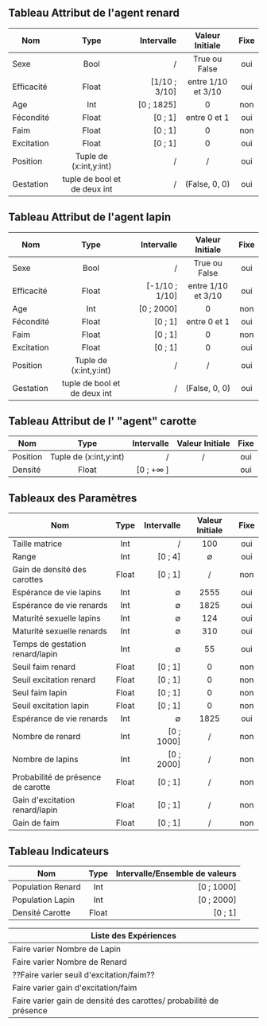  ## Tableau Attribut de l'agent renard


| Nom       | Type          | Intervalle  |Valeur Initiale | Fixe |
| ------------- |:-------------:| -----:|:-----:|:-------:|
| Sexe      | Bool | / | True ou False   | oui |
| Efficacité      | Float      | [1/10 ; 3/10] | entre 1/10 et 3/10  |oui  |
| Age | Int      |    [0 ; 1825] | 0 |non   |
|Fécondité | Float | [0 ; 1] | entre 0 et 1 |oui |
|Faim | Float | [0 ; 1] | 0 | non |
| Excitation | Float | [0 ; 1] | 0 | oui |
| Position | Tuple de (x:int,y:int) | / | / | oui |
| Gestation | tuple de bool et de deux int | / |(False, 0, 0)| oui |

 ## Tableau Attribut de l'agent lapin 
 
 
 
| Nom       | Type          | Intervalle  |Valeur Initiale | Fixe |
| ------------- |:-------------:| -----:|:-----:|:-------:|
| Sexe      | Bool | / | True ou False   | oui |
| Efficacité      | Float      | [-1/10 ; 1/10] | entre 1/10 et 3/10  |oui  |
| Age | Int      |    [0 ; 2000] | 0 |non   |
|Fécondité | Float | [0 ; 1] | entre 0 et 1 |oui |
|Faim | Float | [0 ; 1] | 0 | non |
| Excitation | Float | [0 ; 1] | 0 | oui |
| Position | Tuple de (x:int,y:int) | / | / | oui |
| Gestation | tuple de bool et de deux int | / |(False, 0, 0)| oui |


## Tableau Attribut de l' "agent" carotte 

 
| Nom       | Type          | Intervalle  |Valeur Initiale | Fixe |
| ------------- |:-------------:| -----:|:-----:|:-------:|
| Position      |Tuple de (x:int,y:int)| / | / |oui |
| Densité       | Float      | [0 ; +∞ ] | | oui |

 
 ## Tableaux des Paramètres 
 
 
| Nom       | Type          | Intervalle  |Valeur Initiale | Fixe |
| ------------- |:-------------:| -----:|:-----:|:-------:|
| Taille matrice | Int | / | 100 | oui |
| Range | Int| [0 ; 4] | ∅  |oui  |
|Gain de densité des carottes | Float      |    [0 ; 1] | / |non   |
|Espérance de vie lapins | Int | ∅ | 2555 |oui |
|Espérance de vie renards  | Int |∅| 1825 | oui |
| Maturité sexuelle lapins | Int | ∅ | 124 | oui |
| Maturité sexuelle renards | Int | ∅ | 310 | oui |
| Temps de gestation renard/lapin | Int | ∅ |55| oui |
| Seuil faim renard | Float | [0 ; 1] | 0 | non|
| Seuil excitation renard  | Float| [0 ; 1] | 0 |non |
|Seul faim lapin | Float      |    [0 ; 1] | 0 |non |
|Seuil excitation lapin | Float | [0 ; 1] | 0 |non |
|Espérance de vie renards  | Int |∅| 1825 | oui |
| Nombre de renard | Int | [0 ; 1000] | / | non |
| Nombre de lapins | Int | [0 ; 2000] | / | non |
| Probabilité de présence de carotte | Float | [0 ; 1] |/| non |
| Gain d'excitation renard/lapin | Float | [0 ; 1] | / | non |
| Gain de faim | Float | [0 ; 1] |/| non |

## Tableau Indicateurs 

| Nom       | Type          | Intervalle/Ensemble de valeurs |
| ------------- |:-------------:| -----:|
| Population Renard | Int |[0 ; 1000] |
| Population Lapin | Int| [0 ; 2000] |
| Densité Carotte | Float | [0 ; 1] |


|Liste des Expériences |
| ------------- |
| Faire varier Nombre de Lapin |
| Faire varier Nombre de Renard |
| ??Faire varier seuil d'excitation/faim?? |
| Faire varier gain d'excitation/faim |
| Faire varier gain de densité des carottes/ probabilité de présence|



 
 

 
 
